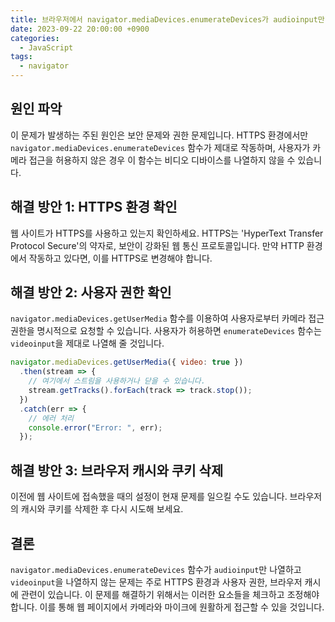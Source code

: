 ```yaml
---
title: 브라우저에서 navigator.mediaDevices.enumerateDevices가 audioinput만 표시하고 videoinput을 표시하지 않는 문제 해결하기
date: 2023-09-22 20:00:00 +0900
categories:
  - JavaScript
tags:
  - navigator
---
```


## 원인 파악

이 문제가 발생하는 주된 원인은 보안 문제와 권한 문제입니다. HTTPS 환경에서만 `navigator.mediaDevices.enumerateDevices` 함수가 제대로 작동하며, 사용자가 카메라 접근을 허용하지 않은 경우 이 함수는 비디오 디바이스를 나열하지 않을 수 있습니다.

## 해결 방안 1: HTTPS 환경 확인

웹 사이트가 HTTPS를 사용하고 있는지 확인하세요. HTTPS는 'HyperText Transfer Protocol Secure'의 약자로, 보안이 강화된 웹 통신 프로토콜입니다. 만약 HTTP 환경에서 작동하고 있다면, 이를 HTTPS로 변경해야 합니다.

## 해결 방안 2: 사용자 권한 확인

`navigator.mediaDevices.getUserMedia` 함수를 이용하여 사용자로부터 카메라 접근 권한을 명시적으로 요청할 수 있습니다. 사용자가 허용하면 `enumerateDevices` 함수는 `videoinput`을 제대로 나열해 줄 것입니다.

```javascript
navigator.mediaDevices.getUserMedia({ video: true })
  .then(stream => {
    // 여기에서 스트림을 사용하거나 닫을 수 있습니다.
    stream.getTracks().forEach(track => track.stop());
  })
  .catch(err => {
    // 에러 처리
    console.error("Error: ", err);
  });
```

## 해결 방안 3: 브라우저 캐시와 쿠키 삭제

이전에 웹 사이트에 접속했을 때의 설정이 현재 문제를 일으킬 수도 있습니다. 브라우저의 캐시와 쿠키를 삭제한 후 다시 시도해 보세요.

## 결론

`navigator.mediaDevices.enumerateDevices` 함수가 `audioinput`만 나열하고 `videoinput`을 나열하지 않는 문제는 주로 HTTPS 환경과 사용자 권한, 브라우저 캐시에 관련이 있습니다. 이 문제를 해결하기 위해서는 이러한 요소들을 체크하고 조정해야 합니다. 이를 통해 웹 페이지에서 카메라와 마이크에 원활하게 접근할 수 있을 것입니다.